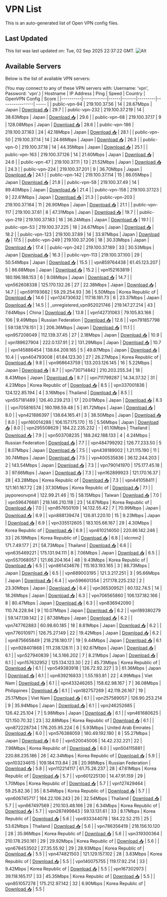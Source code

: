 # VPN List

This is an auto-generated list of Open VPN config files.

## Last Updated

This list was last updated on: Tue, 02 Sep 2025 22:37:22 GMT.
![Alt](https://repobeats.axiom.co/api/embed/186b98318ef1479477931607c1ad7d823f12451f.svg "Repobeats analytics image")

## Available Servers

Below is the list of available VPN servers:

(You may connect to any of these VPN servers with: Username: 'vpn', Password: 'vpn'.)
| Hostname | IP Address | Ping | Speed | Country | OpenVPN Config | Score |
|----------|------------|------|-------|---------|----------------| ----- |
| public-vpn-94 | 219.100.37.56 | 14 | 28.67Mbps | Japan | [Download 📥](./configs/server_0_JP.ovpn) | 29.7 |
| public-vpn-232 | 219.100.37.219 | 14 | 38.63Mbps | Japan | [Download 📥](./configs/server_1_JP.ovpn) | 29.6 |
| public-vpn-68 | 219.100.37.17 | 9 | 128.08Mbps | Japan | [Download 📥](./configs/server_2_JP.ovpn) | 28.6 |
| public-vpn-186 | 219.100.37.163 | 24 | 42.18Mbps | Japan | [Download 📥](./configs/server_3_JP.ovpn) | 28.1 |
| public-vpn-50 | 219.100.37.14 | 14 | 24.66Mbps | Japan | [Download 📥](./configs/server_4_JP.ovpn) | 26.3 |
| public-vpn-0 | 219.100.37.18 | 14 | 44.35Mbps | Japan | [Download 📥](./configs/server_5_JP.ovpn) | 25.1 |
| public-vpn-163 | 219.100.37.126 | 14 | 21.60Mbps | Japan | [Download 📥](./configs/server_6_JP.ovpn) | 24.6 |
| public-vpn-47 | 219.100.37.11 | 13 | 21.52Mbps | Japan | [Download 📥](./configs/server_7_JP.ovpn) | 24.3 |
| public-vpn-224 | 219.100.37.201 | 9 | 36.70Mbps | Japan | [Download 📥](./configs/server_8_JP.ovpn) | 24.1 |
| public-vpn-142 | 219.100.37.114 | 15 | 86.05Mbps | Japan | [Download 📥](./configs/server_9_JP.ovpn) | 21.8 |
| public-vpn-58 | 219.100.37.49 | 14 | 89.40Mbps | Japan | [Download 📥](./configs/server_10_JP.ovpn) | 21.4 |
| public-vpn-158 | 219.100.37.123 | 9 | 22.61Mbps | Japan | [Download 📥](./configs/server_11_JP.ovpn) | 21.3 |
| public-vpn-203 | 219.100.37.164 | 11 | 26.90Mbps | Japan | [Download 📥](./configs/server_12_JP.ovpn) | 21.1 |
| public-vpn-117 | 219.100.37.61 | 8 | 47.31Mbps | Japan | [Download 📥](./configs/server_13_JP.ovpn) | 19.7 |
| public-vpn-219 | 219.100.37.183 | 16 | 36.24Mbps | Japan | [Download 📥](./configs/server_14_JP.ovpn) | 19.1 |
| public-vpn-53 | 219.100.37.225 | 18 | 24.67Mbps | Japan | [Download 📥](./configs/server_15_JP.ovpn) | 18.2 |
| public-vpn-123 | 219.100.37.89 | 14 | 33.97Mbps | Japan | [Download 📥](./configs/server_16_JP.ovpn) | 17.5 |
| public-vpn-249 | 219.100.37.206 | 18 | 30.33Mbps | Japan | [Download 📥](./configs/server_17_JP.ovpn) | 17.4 |
| public-vpn-242 | 219.100.37.189 | 33 | 30.53Mbps | Japan | [Download 📥](./configs/server_18_JP.ovpn) | 16.3 |
| public-vpn-113 | 219.100.37.100 | 29 | 50.54Mbps | Japan | [Download 📥](./configs/server_19_JP.ovpn) | 15.5 |
| vpn859764438 | 61.45.123.207 | 5 | 86.68Mbps | Japan | [Download 📥](./configs/server_20_JP.ovpn) | 15.2 |
| vpn152163819 | 180.196.188.153 | 6 | 9.08Mbps | Japan | [Download 📥](./configs/server_21_JP.ovpn) | 14.7 |
| vpn562608338 | 125.170.132.26 | 27 | 22.38Mbps | Japan | [Download 📥](./configs/server_22_JP.ovpn) | 14.7 |
| vpn591193682 | 59.29.254.93 | 36 | 5.50Mbps | Korea Republic of | [Download 📥](./configs/server_23_KR.ovpn) | 14.6 |
| vpn124730632 | 117.18.181.73 | 6 | 23.37Mbps | Japan | [Download 📥](./configs/server_24_JP.ovpn) | 14.5 |
| _unregistered_vpn952021746 | 219.147.27.214 | 43 | 7.64Mbps | China | [Download 📥](./configs/server_25_CN.ovpn) | 13.8 |
| vpn142731063 | 79.105.83.166 | 106 | 9.49Mbps | Russian Federation | [Download 📥](./configs/server_26_RU.ovpn) | 12.6 |
| vpn791857798 | 59.138.178.151 | 3 | 206.36Mbps | Japan | [Download 📥](./configs/server_27_JP.ovpn) | 11.1 |
| vpn957208049 | 112.139.37.45 | 27 | 2.18Mbps | Japan | [Download 📥](./configs/server_28_JP.ovpn) | 10.9 |
| vpn189627904 | 222.0.137.91 | 2 | 131.29Mbps | Japan | [Download 📥](./configs/server_29_JP.ovpn) | 10.7 |
| vpn145886454 | 138.64.209.165 | 5 | 49.87Mbps | Japan | [Download 📥](./configs/server_30_JP.ovpn) | 10.4 |
| vpn404793008 | 61.84.123.30 | 27 | 26.27Mbps | Korea Republic of | [Download 📥](./configs/server_31_KR.ovpn) | 9.8 |
| vpn968643759 | 133.203.126.145 | 16 | 5.22Mbps | Japan | [Download 📥](./configs/server_32_JP.ovpn) | 8.7 |
| vpn730714842 | 210.203.255.34 | 18 | 8.43Mbps | Japan | [Download 📥](./configs/server_33_JP.ovpn) | 8.7 |
| vpn711799287 | 14.34.37.32 | 31 | 4.23Mbps | Korea Republic of | [Download 📥](./configs/server_34_KR.ovpn) | 8.5 |
| vpn337001836 | 124.122.85.194 | 4 | 3.16Mbps | Thailand | [Download 📥](./configs/server_35_TH.ovpn) | 8.5 |
| vpn557181489 | 126.40.239.213 | 17 | 20.01Mbps | Japan | [Download 📥](./configs/server_36_JP.ovpn) | 8.3 |
| vpn705816574 | 180.198.59.48 | 5 | 81.72Mbps | Japan | [Download 📥](./configs/server_37_JP.ovpn) | 8.0 |
| vpn421886397 | 138.64.165.41 | 3 | 38.50Mbps | Japan | [Download 📥](./configs/server_38_JP.ovpn) | 8.0 |
| vpn160014288 | 106.157.175.170 | 15 | 5.56Mbps | Japan | [Download 📥](./configs/server_39_JP.ovpn) | 8.0 |
| vpn295508629 | 184.22.235.232 | - | 61.10Mbps | Thailand | [Download 📥](./configs/server_40_TH.ovpn) | 7.9 |
| vpn503708235 | 188.242.188.133 | 4 | 4.24Mbps | Russian Federation | [Download 📥](./configs/server_41_RU.ovpn) | 7.7 |
| vpn484799292 | 126.77.233.50 | 5 | 8.07Mbps | Japan | [Download 📥](./configs/server_42_JP.ovpn) | 7.5 |
| vpn439189002 | 1.21.115.190 | 11 | 30.74Mbps | Japan | [Download 📥](./configs/server_43_JP.ovpn) | 7.5 |
| vpn400535836 | 36.12.244.203 | 2 | 143.54Mbps | Japan | [Download 📥](./configs/server_44_JP.ovpn) | 7.3 |
| vpn790141970 | 175.177.45.18 | 3 | 97.66Mbps | Japan | [Download 📥](./configs/server_45_JP.ovpn) | 7.3 |
| vpn162899923 | 121.170.16.37 | 28 | 43.28Mbps | Korea Republic of | [Download 📥](./configs/server_46_KR.ovpn) | 7.3 |
| vpn441058411 | 121.161.167.72 | 28 | 37.30Mbps | Korea Republic of | [Download 📥](./configs/server_47_KR.ovpn) | 7.1 |
| jayporeonvpn4 | 122.99.21.46 | 15 | 58.15Mbps | Taiwan | [Download 📥](./configs/server_48_TW.ovpn) | 7.0 |
| vpn596476681 | 218.146.210.118 | 23 | 14.87Mbps | Korea Republic of | [Download 📥](./configs/server_49_KR.ovpn) | 7.0 |
| vpn857650109 | 14.132.55.42 | 7 | 70.99Mbps | Japan | [Download 📥](./configs/server_50_JP.ovpn) | 6.9 |
| vpn888139474 | 126.81.220.10 | 15 | 9.23Mbps | Japan | [Download 📥](./configs/server_51_JP.ovpn) | 6.9 |
| vpn335512605 | 183.105.66.167 | 29 | 4.30Mbps | Korea Republic of | [Download 📥](./configs/server_52_KR.ovpn) | 6.9 |
| vpn610214050 | 220.86.142.246 | 33 | 26.19Mbps | Korea Republic of | [Download 📥](./configs/server_53_KR.ovpn) | 6.8 |
| idcrmn2 | 171.7.49.177 | 21 | 58.73Mbps | Thailand | [Download 📥](./configs/server_54_TH.ovpn) | 6.6 |
| vpn635469221 | 175.131.94.111 | 8 | 7.06Mbps | Japan | [Download 📥](./configs/server_55_JP.ovpn) | 6.5 |
| vpn557068057 | 121.66.204.164 | 48 | 9.43Mbps | Korea Republic of | [Download 📥](./configs/server_56_KR.ovpn) | 6.5 |
| vpn861434676 | 115.163.193.165 | 3 | 88.73Mbps | Japan | [Download 📥](./configs/server_57_JP.ovpn) | 6.5 |
| vpn689003195 | 121.3.217.251 | 3 | 95.66Mbps | Japan | [Download 📥](./configs/server_58_JP.ovpn) | 6.4 |
| vpn596601354 | 217.178.225.232 | 2 | 23.30Mbps | Japan | [Download 📥](./configs/server_59_JP.ovpn) | 6.4 |
| vpn365309521 | 60.132.74.5 | 14 | 18.26Mbps | Japan | [Download 📥](./configs/server_60_JP.ovpn) | 6.3 |
| vpn706565860 | 106.137.182.166 | 8 | 80.47Mbps | Japan | [Download 📥](./configs/server_61_JP.ovpn) | 6.3 |
| vpn836942090 | 110.74.228.94 | 9 | 10.07Mbps | Japan | [Download 📥](./configs/server_62_JP.ovpn) | 6.2 |
| vpn189380279 | 59.147.139.142 | 2 | 87.38Mbps | Japan | [Download 📥](./configs/server_63_JP.ovpn) | 6.2 |
| vpn747762883 | 60.98.60.185 | 18 | 8.61Mbps | Japan | [Download 📥](./configs/server_64_JP.ovpn) | 6.2 |
| vpn776010971 | 126.75.27.149 | 22 | 19.42Mbps | Japan | [Download 📥](./configs/server_65_JP.ovpn) | 6.2 |
| vpn875665849 | 218.218.180.17 | 19 | 9.44Mbps | Japan | [Download 📥](./configs/server_66_JP.ovpn) | 6.1 |
| vpn928401868 | 111.238.128.11 | 3 | 92.67Mbps | Japan | [Download 📥](./configs/server_67_JP.ovpn) | 6.1 |
| vpn527940839 | 14.3.166.202 | 7 | 8.21Mbps | Japan | [Download 📥](./configs/server_68_JP.ovpn) | 6.1 |
| vpn157632952 | 125.134.123.30 | 22 | 45.73Mbps | Korea Republic of | [Download 📥](./configs/server_69_KR.ovpn) | 6.1 |
| vpn549383918 | 126.72.92.227 | 3 | 61.36Mbps | Japan | [Download 📥](./configs/server_70_JP.ovpn) | 6.1 |
| vpn639216833 | 1.55.193.81 | 22 | 4.99Mbps | Viet Nam | [Download 📥](./configs/server_71_VN.ovpn) | 6.1 |
| vpn433246265 | 158.62.98.167 | 7 | 36.08Mbps | Philippines | [Download 📥](./configs/server_72_PH.ovpn) | 6.1 |
| vpn182757269 | 42.119.26.167 | 19 | 25.17Mbps | Viet Nam | [Download 📥](./configs/server_73_VN.ovpn) | 6.1 |
| vpn257589057 | 126.90.253.214 | 9 | 35.94Mbps | Japan | [Download 📥](./configs/server_74_JP.ovpn) | 6.1 |
| vpn246252685 | 126.42.25.104 | 7 | 5.98Mbps | Japan | [Download 📥](./configs/server_75_JP.ovpn) | 6.1 |
| vpn461680625 | 121.150.70.32 | 23 | 32.88Mbps | Korea Republic of | [Download 📥](./configs/server_76_KR.ovpn) | 6.1 |
| vpn872228734 | 176.205.95.224 | 6 | 5.93Mbps | United Arab Emirates | [Download 📥](./configs/server_77_AE.ovpn) | 6.0 |
| vpn576388059 | 180.49.192.180 | 8 | 55.27Mbps | Japan | [Download 📥](./configs/server_78_JP.ovpn) | 6.0 |
| vpn520045006 | 14.42.232.221 | 22 | 7.98Mbps | Korea Republic of | [Download 📥](./configs/server_79_KR.ovpn) | 6.0 |
| vpn504115881 | 220.88.235.186 | 26 | 42.34Mbps | Korea Republic of | [Download 📥](./configs/server_80_KR.ovpn) | 5.9 |
| vpn103234615 | 109.184.113.84 | 28 | 20.98Mbps | Russian Federation | [Download 📥](./configs/server_81_RU.ovpn) | 5.8 |
| vpn112214117 | 61.75.26.237 | 28 | 47.61Mbps | Korea Republic of | [Download 📥](./configs/server_82_KR.ovpn) | 5.7 |
| vpn601225130 | 14.47.91.159 | 29 | 1.70Mbps | Korea Republic of | [Download 📥](./configs/server_83_KR.ovpn) | 5.7 |
| vpn127429464 | 59.25.82.36 | 35 | 8.54Mbps | Korea Republic of | [Download 📥](./configs/server_84_KR.ovpn) | 5.7 |
| vpn606745717 | 184.22.106.243 | 26 | 32.54Mbps | Thailand | [Download 📥](./configs/server_85_TH.ovpn) | 5.7 |
| vpn667497569 | 210.103.48.166 | 28 | 6.34Mbps | Korea Republic of | [Download 📥](./configs/server_86_KR.ovpn) | 5.7 |
| vpn287499843 | 59.13.131.61 | 33 | 8.17Mbps | Korea Republic of | [Download 📥](./configs/server_87_KR.ovpn) | 5.6 |
| vpn933344078 | 184.22.52.215 | 25 | 53.62Mbps | Thailand | [Download 📥](./configs/server_88_TH.ovpn) | 5.6 |
| vpn786356419 | 218.156.10.120 | 28 | 35.96Mbps | Korea Republic of | [Download 📥](./configs/server_89_KR.ovpn) | 5.6 |
| vpn319300364 | 210.178.250.161 | 29 | 29.92Mbps | Korea Republic of | [Download 📥](./configs/server_90_KR.ovpn) | 5.6 |
| vpn678453502 | 27.35.55.92 | 29 | 28.93Mbps | Korea Republic of | [Download 📥](./configs/server_91_KR.ovpn) | 5.5 |
| vpn474821503 | 121.129.157.102 | 28 | 3.83Mbps | Korea Republic of | [Download 📥](./configs/server_92_KR.ovpn) | 5.5 |
| vpn140075755 | 119.17.92.214 | 33 | 9.42Mbps | Korea Republic of | [Download 📥](./configs/server_93_KR.ovpn) | 5.5 |
| vpn167302973 | 39.118.165.117 | 33 | 45.35Mbps | Korea Republic of | [Download 📥](./configs/server_94_KR.ovpn) | 5.5 |
| vpn851057278 | 175.212.97.142 | 32 | 6.90Mbps | Korea Republic of | [Download 📥](./configs/server_95_KR.ovpn) | 5.5 |
